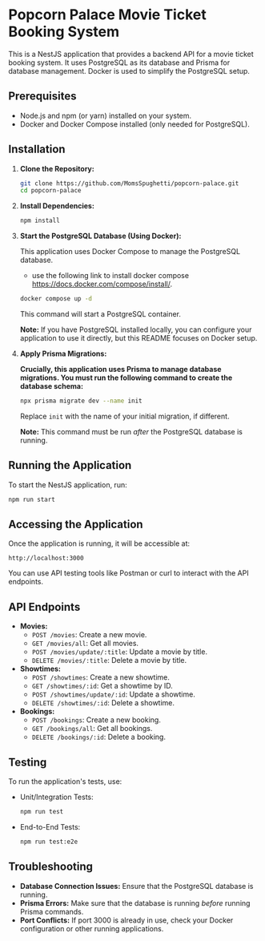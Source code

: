 
# Popcorn Palace Movie Ticket Booking System

This is a NestJS application that provides a backend API for a movie ticket booking system. It uses PostgreSQL as its database and Prisma for database management. Docker is used to simplify the PostgreSQL setup.

## Prerequisites

* Node.js and npm (or yarn) installed on your system.
* Docker and Docker Compose installed (only needed for PostgreSQL).

## Installation

1.  **Clone the Repository:**

    ```bash
    git clone https://github.com/MomsSpughetti/popcorn-palace.git
    cd popcorn-palace
    ```

2.  **Install Dependencies:**

    ```bash
    npm install
    ```

3.  **Start the PostgreSQL Database (Using Docker):**

    This application uses Docker Compose to manage the PostgreSQL database.
    - use the following link to install docker compose https://docs.docker.com/compose/install/.

    ```bash
    docker compose up -d
    ```

    This command will start a PostgreSQL container.

    **Note:** If you have PostgreSQL installed locally, you can configure your application to use it directly, but this README focuses on Docker setup.

4.  **Apply Prisma Migrations:**

    **Crucially, this application uses Prisma to manage database migrations. You must run the following command to create the database schema:**

    ```bash
    npx prisma migrate dev --name init
    ```

    Replace `init` with the name of your initial migration, if different.

    **Note:** This command must be run *after* the PostgreSQL database is running.

## Running the Application

To start the NestJS application, run:

```bash
npm run start
```

## Accessing the Application

Once the application is running, it will be accessible at:

```
http://localhost:3000
```

You can use API testing tools like Postman or curl to interact with the API endpoints.

## API Endpoints

* **Movies:**
    * `POST /movies`: Create a new movie.
    * `GET /movies/all`: Get all movies.
    * `POST /movies/update/:title`: Update a movie by title.
    * `DELETE /movies/:title`: Delete a movie by title.
* **Showtimes:**
    * `POST /showtimes`: Create a new showtime.
    * `GET /showtimes/:id`: Get a showtime by ID.
    * `POST /showtimes/update/:id`: Update a showtime.
    * `DELETE /showtimes/:id`: Delete a showtime.
* **Bookings:**
    * `POST /bookings`: Create a new booking.
    * `GET /bookings/all`: Get all bookings.
    * `DELETE /bookings/:id`: Delete a booking.

## Testing

To run the application's tests, use:

* Unit/Integration Tests:

    ```bash
    npm run test
    ```

* End-to-End Tests:

    ```bash
    npm run test:e2e
    ```

## Troubleshooting

* **Database Connection Issues:** Ensure that the PostgreSQL database is running.
* **Prisma Errors:** Make sure that the database is running *before* running Prisma commands.
* **Port Conflicts:** If port 3000 is already in use, check your Docker configuration or other running applications.

